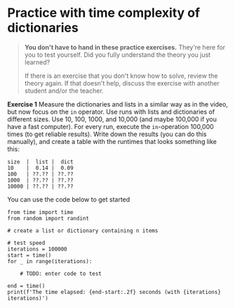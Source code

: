# Practice with time complexity of dictionaries
> **You don't have to hand in these practice exercises.** They're here for you to test yourself. Did you fully understand the theory you just learned?
>
> If there is an exercise that you don't know how to solve, review the theory again. If that doesn't help, discuss the exercise with another student and/or the teacher.

**Exercise 1**
Measure the dictionaries and lists in a similar way as in the video, but now focus on the `in` operator. Use runs with lists and dictionaries of different sizes. Use 10, 100, 1000, and 10,000 (and maybe 100,000 if you have a fast computer). For every run, execute the `in`-operation 100,000 times (to get reliable results). Write down the results (you can do this manually), and create a table with the runtimes that looks something like this:

	size  |  list |  dict
	10    |  0.14 |  0.09
	100   | ??.?? | ??.??
	1000  | ??.?? | ??.??
	10000 | ??.?? | ??.??

You can use the code below to get started

	from time import time
	from random import randint

    # create a list or dictionary containing n items

	# test speed
	iterations = 100000
	start = time()
	for _ in range(iterations):

		# TODO: enter code to test

	end = time()
	print(f'The time elapsed: {end-start:.2f} seconds (with {iterations} iterations)')
